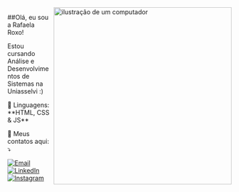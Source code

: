 <img src="https://raw.githubusercontent.com/MicaelliMedeiros/micaellimedeiros/master/image/computer-illustration.png" alt="ilustração de um computador" min-width="400px" max-width="400px" width="400px" align="right">

<p align="left"> 
  ##Olá, eu sou a Rafaela Roxo!
</p>
  
<p align="left"> 
  Estou cursando Análise e Desenvolvimentos de Sistemas na Uniasselvi :) 
</p>

<p align="left">
  🦄 Linguagens: **HTML, CSS & JS**
</p>

<p align="left">
  💌 Meus contatos aqui: ⤵️
</p>

<p align="left">
  <a href="rafaroxo@icloud.com" title="Email">
  <img src="https://img.shields.io/badge/-Gmail-FF0000?style=flat-square&labelColor=FF0000&logo=gmail&logoColor=white&link=rafaroxo@icloud.com" alt="Email"/></a>
  <a href="https://www.linkedin.com/in/rafaela-roxo" title="LinkedIn">
  <img src="https://img.shields.io/badge/-Linkedin-0e76a8?style=flat-square&logo=Linkedin&logoColor=white&link=https://www.linkedin.com/in/rafaela-roxo" alt="LinkedIn"/></a>
  <a href="https://www.instagram.com/rafaroxxo" title="Instagram">
  <img src="https://img.shields.io/badge/-Instagram-DF0174?style=flat-square&labelColor=DF0174&logo=instagram&logoColor=white&link=https://www.instagram.com/rafaroxxo" alt="Instagram"/></a>
</p>
